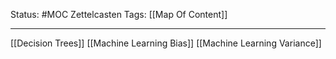 Status: #MOC
Zettelcasten Tags: [[Map Of Content]]

---

[[Decision Trees]]
[[Machine Learning Bias]]
[[Machine Learning Variance]]

